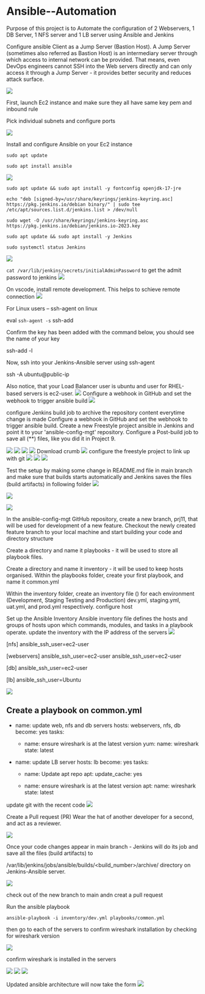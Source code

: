 # Ansible--Automation
Purpose of this project is to Automate the configuration of 2 Webservers, 1 DB Server, 1 NFS server and 1 LB server using Ansible and Jenkins

Configure ansible Client as a Jump Server (Bastion Host). A Jump Server (sometimes also referred as Bastion Host) is an intermediary server through which access to internal network can be provided. That means, even DevOps engineers cannot SSH into the Web servers directly and can only access it through a Jump Server - it provides better security and reduces attack surface.

![](./img/0.png)

First, launch Ec2 instance and make sure they all have same key pem and inbound rule

Pick individual subnets and configure ports

![](./img/port%20con.png)

Install and configure Ansible on your Ec2 instance

`sudo apt update`

`sudo apt install ansible`

![](./img/1.png)

`sudo apt update && sudo apt install -y fontconfig openjdk-17-jre`

`echo "deb [signed-by=/usr/share/keyrings/jenkins-keyring.asc] https://pkg.jenkins.io/debian binary/" | sudo tee /etc/apt/sources.list.d/jenkins.list > /dev/null`

`sudo wget -O /usr/share/keyrings/jenkins-keyring.asc https://pkg.jenkins.io/debian/jenkins.io-2023.key`

`sudo apt update && sudo apt install -y Jenkins`

`sudo systemctl status Jenkins`

![](./img/2.png)

`cat /var/lib/jenkins/secrets/initialAdminPassword` 
to get the admit password to jenkins
![](./img/3.png)

On vscode, install remote development. This helps to schieve remote connection
![](./img/11.png)

For Linux users – ssh-agent on linux


eval `ssh-agent -s`
ssh-add <path-to-private-key>
   
Confirm the key has been added with the command below, you should see the name of your key

ssh-add -l

Now, ssh into your Jenkins-Ansible server using ssh-agent

ssh -A ubuntu@public-ip

Also notice, that your Load Balancer user is ubuntu and user for RHEL-based servers is ec2-user.
![](./img/12.png)
Configure a webhook in GitHub and set the webhook to trigger ansible build
![](./img/7.png)

configure Jenkins build job to archive the repository content everytime change is made
Configure a webhook in GitHub and set the webhook to trigger ansible build.
Create a new Freestyle project ansible in Jenkins and point it to your 'ansible-config-mgt' repository. 
Configure a Post-build job to save all (**) files, like you did it in Project 9.

![](./img/4.png)
![](./img/5.png)
![](./img/6.png)
![](./img/8a.png)
Download crumb
![](./img/8.png)
configure the freestyle project to link up with git
![](./img/8b.png)
![](./img/8c.png)
![](./img/8d.png)

Test the setup by making some change in README.md file in main branch and make sure that builds starts automatically and Jenkins saves the files (build artifacts) in following folder
![](./img/8f.png)

![](./img/.png)

![](./img/.png)

In the ansible-config-mgt GitHub repository, create a new branch,  prj11, that will be used for development of a new feature.
Checkout the newly created feature branch to your local machine and start building your code and directory structure

Create a directory and name it playbooks - it will be used to store all playbook files.

Create a directory and name it inventory - it will be used to keep  hosts organised.
Within the playbooks folder, create your first playbook, and name it common.yml

Within the inventory folder, create an inventory file () for each environment (Development, Staging Testing and Production) dev.yml, staging.yml, uat.yml, and prod.yml respectively.
configure host

Set up the Ansible Inventory
Ansible inventory file defines the hosts and groups of hosts upon which commands, modules, and tasks in a playbook operate. 
update the inventory with the IP address of the servers
![](./img/9a.png)

[nfs]
<NFS-Server-Private-IP-Address> ansible_ssh_user=ec2-user

[webservers]
<Web-Server1-Private-IP-Address> ansible_ssh_user=ec2-user
<Web-Server2-Private-IP-Address> ansible_ssh_user=ec2-user

[db]
<Database-Private-IP-Address> ansible_ssh_user=ec2-user 

[lb]
<Load-Balancer-Private-IP-Address> ansible_ssh_user=Ubuntu

![](./img/9b.png)

Create a playbook on common.yml
---
- name: update web, nfs and db servers
  hosts: webservers, nfs, db
  become: yes
  tasks:
    - name: ensure wireshark is at the latest version
      yum:
        name: wireshark
        state: latest
   

- name: update LB server
  hosts: lb
  become: yes
  tasks:
    - name: Update apt repo
      apt: 
        update_cache: yes

    - name: ensure wireshark is at the latest version
      apt:
        name: wireshark
        state: latest


update git with the recent code
![](./img/10.png)

Create a Pull request (PR)
Wear the hat of another developer for a second, and act as a reviewer.

![](./img/10b.png)

Once your code changes appear in main branch - Jenkins will do its job and save all the files (build artifacts) to

/var/lib/jenkins/jobs/ansible/builds/<build_number>/archive/ directory on Jenkins-Ansible server. 

![](./img/15.png)

check out of the new branch to main andn creat a pull request

Run the ansible playbook

`ansible-playbook -i inventory/dev.yml playbooks/common.yml`

then go to each of the servers to confirm wireshark installation by checking for wireshark version

![](./img/13.png)

confirm wireshark is installed in the servers

![](./img/14.png)
![](./img/14.1.png)
![](./img/14.2.png)

Updated ansible architecture will now take the form
![](./img/end.png)